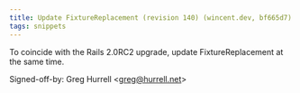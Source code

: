 ```yaml
---
title: Update FixtureReplacement (revision 140) (wincent.dev, bf665d7)
tags: snippets
---
```


To coincide with the Rails 2.0RC2 upgrade, update FixtureReplacement at the same time.

Signed-off-by: Greg Hurrell &lt;greg@hurrell.net&gt;
